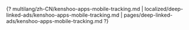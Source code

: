 {? multilang/zh-CN/kenshoo-apps-mobile-tracking.md | localized/deep-linked-ads/kenshoo-apps-mobile-tracking.md | pages/deep-linked-ads/kenshoo-apps-mobile-tracking.md ?}
